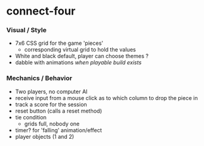 # connect-four

### Visual / Style
- 7x6 CSS grid for the game 'pieces'
  - corresponding virtual grid to hold the values
- White and black default, player can choose themes ?
- dabble with animations *when playable build exists*
### Mechanics / Behavior
- Two players, no computer AI
- receive input from a mouse click as to which column to drop the piece in
- track a score for the session
- reset button (calls a reset method)
- tie condition
  - grids full, nobody one
- timer? for 'falling' animation/effect
- player objects (1 and 2)